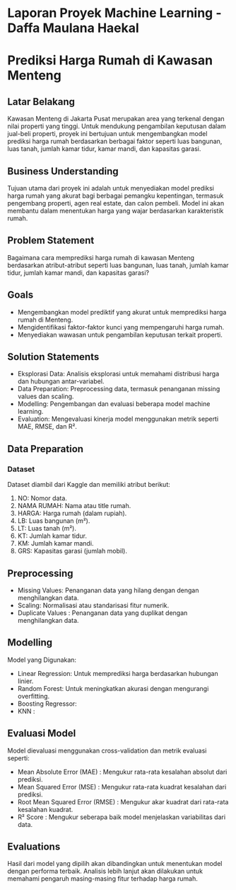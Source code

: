 # Laporan Proyek Machine Learning - Daffa Maulana Haekal

# Prediksi Harga Rumah di Kawasan Menteng

## Latar Belakang
Kawasan Menteng di Jakarta Pusat merupakan area yang terkenal dengan nilai properti yang tinggi. Untuk mendukung pengambilan keputusan dalam jual-beli properti, proyek ini bertujuan untuk mengembangkan model prediksi harga rumah berdasarkan berbagai faktor seperti luas bangunan, luas tanah, jumlah kamar tidur, kamar mandi, dan kapasitas garasi.

## Business Understanding
Tujuan utama dari proyek ini adalah untuk menyediakan model prediksi harga rumah yang akurat bagi berbagai pemangku kepentingan, termasuk pengembang properti, agen real estate, dan calon pembeli. Model ini akan membantu dalam menentukan harga yang wajar berdasarkan karakteristik rumah.

## Problem Statement
Bagaimana cara memprediksi harga rumah di kawasan Menteng berdasarkan atribut-atribut seperti luas bangunan, luas tanah, jumlah kamar tidur, jumlah kamar mandi, dan kapasitas garasi?

## Goals
- Mengembangkan model prediktif yang akurat untuk memprediksi harga rumah di Menteng.
- Mengidentifikasi faktor-faktor kunci yang mempengaruhi harga rumah.
- Menyediakan wawasan untuk pengambilan keputusan terkait properti.

## Solution Statements
- Eksplorasi Data: Analisis eksplorasi untuk memahami distribusi harga dan hubungan antar-variabel.
- Data Preparation: Preprocessing data, termasuk penanganan missing values dan scaling.
- Modelling: Pengembangan dan evaluasi beberapa model machine learning.
- Evaluation: Mengevaluasi kinerja model menggunakan metrik seperti MAE, RMSE, dan R².

## Data Preparation
### Dataset
Dataset diambil dari Kaggle dan memiliki atribut berikut:

1. NO: Nomor data.
2. NAMA RUMAH: Nama atau title rumah.
3. HARGA: Harga rumah (dalam rupiah).
4. LB: Luas bangunan (m²).
5. LT: Luas tanah (m²).
6. KT: Jumlah kamar tidur.
7. KM: Jumlah kamar mandi.
8. GRS: Kapasitas garasi (jumlah mobil).

## Preprocessing
- Missing Values: Penanganan data yang hilang dengan dengan menghilangkan data.
- Scaling: Normalisasi atau standarisasi fitur numerik.
- Duplicate Values : Penanganan data yang duplikat dengan menghilangkan data.

## Modelling

Model yang Digunakan:
- Linear Regression: Untuk memprediksi harga berdasarkan hubungan linier.
- Random Forest: Untuk meningkatkan akurasi dengan mengurangi overfitting.
- Boosting Regressor:
- KNN :

## Evaluasi Model
Model dievaluasi menggunakan cross-validation dan metrik evaluasi seperti:

- Mean Absolute Error (MAE) : Mengukur rata-rata kesalahan absolut dari prediksi.
- Mean Squared Error (MSE) : Mengukur rata-rata kuadrat kesalahan dari prediksi.
- Root Mean Squared Error (RMSE) : Mengukur akar kuadrat dari rata-rata kesalahan kuadrat.
- R² Score : Mengukur seberapa baik model menjelaskan variabilitas dari data.

## Evaluations
Hasil dari model yang dipilih akan dibandingkan untuk menentukan model dengan performa terbaik. Analisis lebih lanjut akan dilakukan untuk memahami pengaruh masing-masing fitur terhadap harga rumah.


